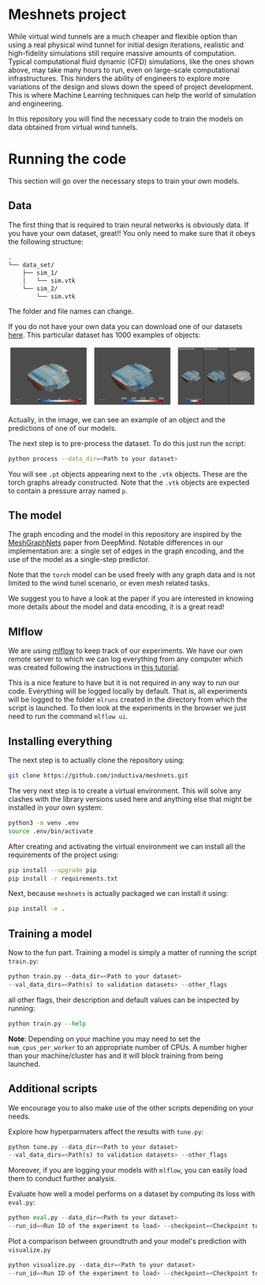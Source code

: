 # Meshnets project

While virtual wind tunnels are a much cheaper and flexible option than
using a real physical wind tunnel for initial design iterations,
realistic and high-fidelity simulations still require massive amounts
of computation. Typical computational fluid dynamic (CFD) simulations,
like the ones shown above, may take many hours to run, even on
large-scale computational infrastructures. This hinders the ability of
engineers to explore more variations of the design and slows down the
speed of project development. This is where Machine Learning
techniques can help the world of simulation and engineering.

In this repository you will find the necessary code to train the
models on data obtained from virtual wind tunnels.

# Running the code

This section will go over the necessary steps to train your own
models.

## Data

The first thing that is required to train neural networks is obviously
data. If you have your own dataset, great!! You only need to make sure
that it obeys the following structure:

```
.
└── data_set/
    ├── sim_1/
    │   └── sim.vtk
    └── sim_2/
        └── sim.vtk
```

The folder and file names can change.

If you do not have your own data you can download one of our datasets
[here](https://drive.google.com/u/0/uc?id=1T5wXz-igXjrztLt6xgb4CZx4tGwXK8DX&export=download). This
particular dataset has 1000 examples of objects:

![alt_image](readme_images/dataset_example.png)

Actually, in the image, we can see an example of an object and the
predictions of one of our models.


The next step is to pre-process the dataset. To do this just run the
script:

```bash
python process --data_dir=<Path to your dataset>
```

You will see `.pt` objects appearing next to the `.vtk` objects. These
are the torch graphs already constructed. Note that the `.vtk` objects are
expected to contain a pressure array named `p`.

## The model

The graph encoding and the model in this repository are inspired by the [MeshGraphNets](https://arxiv.org/abs/2010.03409) paper from DeepMind.
Notable differences in our implementation are: a single set of edges in the graph encoding, and the use of the model as a single-step predictor.

Note that the `torch` model can be used freely with any graph data and is not limited to the wind tunel scenario, or even mesh related tasks.

We suggest you to have a look at the paper if you are interested in knowing more details about the model and data encoding, it is a great read!

## Mlflow

We are using
[mlflow](https://mlflow.org/docs/latest/python_api/mlflow.html) to
keep track of our experiments. We have our own remote server to which
we can log everything from any computer which was created following
the instructions in [this
tutorial](https://towardsdatascience.com/managing-your-machine-learning-experiments-with-mlflow-1cd6ee21996e).

This is a nice feature to have but it is not required in any way to
run our code. Everything will be logged locally by default. That is,
all experiments will be logged to the folder `mlruns` created in the
directory from which the script is launched. To then look at the
experiments in the browser we just need to run the command `mlflow
ui`.

## Installing everything

The next step is to actually clone the repository using:

```bash
git clone https://github.com/inductiva/meshnets.git
```

The very next step is to create a virtual environment. This will solve
any clashes with the library versions used here and anything else that
might be installed in your own system:

```bash
python3 -m venv .env
source .env/bin/activate
```

After creating and activating the virtual environment we can install
all the requirements of the project using:

```bash
pip install --upgrade pip
pip install -r requirements.txt
```

Next, because `meshnets` is actually packaged we can install it using:

```bash
pip install -e .
```

## Training a model

Now to the fun part. Training a model is simply a matter of running
the script `train.py`:

```python
python train.py --data_dir=<Path to your dataset>
--val_data_dirs=<Path(s) to validation datasets> --other_flags
```

all other flags, their description and default values can be inspected
by running:

```python
python train.py --help
```

**Note**: Depending on your machine you may need to set the `num_cpus_per_worker` to an appropriate number of CPUs. A number higher than your machine/cluster has and it will block training from being launched.

## Additional scripts

We encourage you to also make use of the other scripts depending on your needs.

Explore how hyperparmaters affect the results with `tune.py`:

```python
python tune.py --data_dir=<Path to your dataset>
--val_data_dirs=<Path(s) to validation datasets> --other_flags
```

Moreover, if you are logging your models with `mlflow`, you can easily load them to conduct further analysis.

Evaluate how well a model performs on a dataset by computing its loss with `eval.py`:

```python
python eval.py --data_dir=<Path to your dataset>
--run_id=<Run ID of the experiment to load> --checkpoint=<Checkpoint to load from the experiment> --other_flags
```

Plot a comparison between groundtruth and your model's prediction with `visualize.py`

```python
python visualize.py --data_dir=<Path to your dataset>
--run_id=<Run ID of the experiment to load> --checkpoint=<Checkpoint to load from the experiment> --other_flags
```